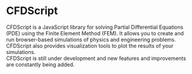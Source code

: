 # CFDScript
<!-- <a href="https://www.cfdscript.com/"><img src="./images/logo.png" align="left" hspace="10" vspace="6" width="200" height="70"></a>-->
CFDScript is a JavaScript library for solving Partial Differential Equations (PDE) using the Finite Element Method (FEM). It allows you to create and run browser-based simulations of physics and engineering problems. CFDScript also provides visualization tools to plot the results of your simulations.
<br>
CFDScript is still under development and new features and improvements are constantly being added.

<!-- ## Start here 
See the 
This project is actively maintained on -->

<!-- ## Disclaimer
This software is provided as-is, without any warranty, expressed or implied. The authors and copyright holders of this software shall not be liable for any claim or damages arising from its use. -->
